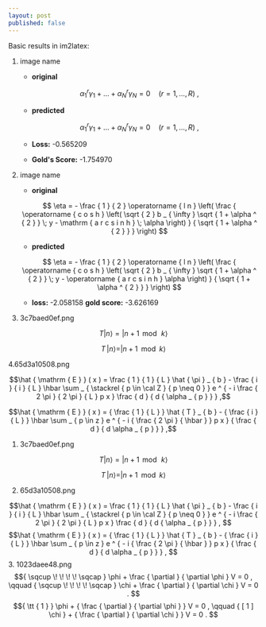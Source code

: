 ```yaml
---
layout: post
published: false
---
```


Basic results in im2latex:

<script type="text/javascript" async src="https://cdn.mathjax.org/mathjax/latest/MathJax.js?config=TeX-MML-AM_CHTML"> </script>
1. image name
	- **original**	

	$$	
	\alpha _ { 1 } ^ { r } \gamma _ { 1 } + \dots + \alpha _ { N } ^ { r } \gamma _ { N } = 0 \quad ( r = 1 , . . . , R ) \; , 
	$$

	- **predicted**	

	$$	
	\alpha _ { 1 } ^ { r } \gamma _ { 1 } + \ldots + \alpha _ { N } ^ { r } \gamma _ { N } = 0 \quad ( r = 1 , . . . , R ) \; , 
	$$	

	- **Loss:** -0.565209	

	- **Gold's Score:** -1.754970	
2. image name 	
	- **original**	

	$$	
	\eta = - \frac { 1 } { 2 } \operatorname { l n } \left( \frac { \operatorname { c o s h } \left( \sqrt { 2 } b _ { \infty } \sqrt { 1 + \alpha ^ { 2 } } \; y - \mathrm { a r c s i n h } \; \alpha \right) } { \sqrt { 1 + \alpha ^ { 2 } } } \right) 	
	$$	

	- **predicted**	

	$$	
	\eta = - \frac { 1 } { 2 } \operatorname { l n } \left( \frac { \operatorname { c o s h } \left( \sqrt { 2 } b _ { \infty } \sqrt { 1 + \alpha ^ { 2 } } \; y - \operatorname { a r c s i n h } \alpha \right) } { \sqrt { 1 + \alpha ^ { 2 } } } \right) $$	

	- **loss:** -2.058158	**gold score:** -3.626169
	
	
3. 3c7baed0ef.png 

$$T \left| n \right\rangle = \left| n + 1 \, \bmod \, k \right\rangle$$

$$T \, | n \rangle = | n + 1 \, \, \, \mathrm { m o d } \, \, \, k \rangle$$ 

4.65d3a10508.png
		
$$\hat { \mathrm { E } } ( x ) = \frac { 1 } { 1 } { L } \hat { \pi } _ { b } - \frac { i } { i } { L } \hbar \sum _ { \stackrel { p \in \cal Z } { p \neq 0 } } e ^ { - i \frac { 2 \pi } { 2 \pi } { L } p x } \frac { d } { d { \alpha _ { p } } } ,$$ 
		
$$\hat { \mathrm { E } } ( x ) = { \frac { 1 } { L } } \hat { T } _ { b } - { \frac { i } { L } } \hbar \sum _ { p \in z } e ^ { - i { \frac { 2 \pi } { \hbar } } p x } { \frac { d } { d \alpha _ { p } } } ,$$





1. 3c7baed0ef.png

$$T \left| n \right\rangle = \left| n + 1 \, \bmod \, k \right\rangle $$

$$T \, | n \rangle = | n + 1 \, \, \, \mathrm { m o d } \, \, \, k \rangle $$

2. 65d3a10508.png

$$\hat { \mathrm { E } } ( x ) = \frac { 1 } { 1 } { L } \hat { \pi } _ { b } - \frac { i } { i } { L } \hbar \sum _ { \stackrel { p \in \cal Z } { p \neq 0 } } e ^ { - i \frac { 2 \pi } { 2 \pi } { L } p x } \frac { d } { d { \alpha _ { p } } } , $$
$$\hat { \mathrm { E } } ( x ) = { \frac { 1 } { L } } \hat { T } _ { b } - { \frac { i } { L } } \hbar \sum _ { p \in z } e ^ { - i { \frac { 2 \pi } { \hbar } } p x } { \frac { d } { d \alpha _ { p } } } , $$
3. 1023daee48.png
$${ \sqcup \! \! \! \! \sqcap } \phi + \frac { \partial } { \partial \phi } V = 0 , \qquad { \sqcup \! \! \! \! \sqcap } \chi + \frac { \partial } { \partial \chi } V = 0 . $$
$${ \tt { 1 } } \phi + { \frac { \partial } { \partial \phi } } V = 0 , \qquad { [ 1 ] \chi } + { \frac { \partial } { \partial \chi } } V = 0 . $$






